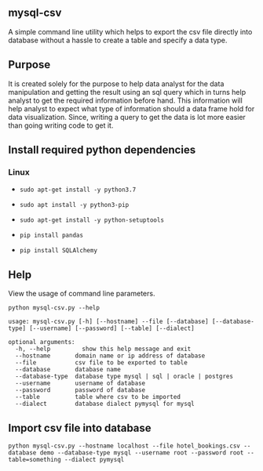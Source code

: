 ## mysql-csv 
A simple command line utility which helps to export the csv file directly into database without a hassle to create a table 
and specify a data type. 

## Purpose
It is created solely for the purpose to help data analyst for the data manipulation and getting the result using an sql query 
which in turns help analyst to get the required information before hand. This information will help analyst to expect what type of information 
should a data frame hold for data visualization. Since, writing a query to get the data is lot more easier than going writing code to get it.   

## Install required python dependencies 
### Linux
* ``sudo apt-get install -y python3.7``

* ``sudo apt install -y python3-pip``

* ``sudo apt-get install -y python-setuptools``

* ``pip install pandas``

* ``pip install SQLAlchemy``


## Help
View the usage of command line parameters.

``python mysql-csv.py --help`` 

```
usage: mysql-csv.py [-h] [--hostname] --file [--database] [--database-type] [--username] [--password] [--table] [--dialect]

optional arguments:
  -h, --help         show this help message and exit
  --hostname       domain name or ip address of database
  --file           csv file to be exported to table
  --database       database name
  --database-type  database type mysql | sql | oracle | postgres
  --username       username of database
  --password       password of database
  --table          table where csv to be imported
  --dialect        database dialect pymysql for mysql
```

## Import csv file into database
```
python mysql-csv.py --hostname localhost --file hotel_bookings.csv --database demo --database-type mysql --username root --password root --table=something --dialect pymysql
```
